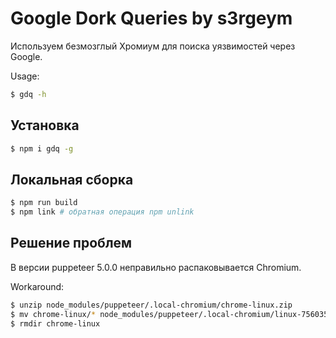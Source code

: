 # Google Dork Queries by s3rgeym

Используем безмозглый Хромиум для поиска уязвимостей через Google.

Usage:

```zsh
$ gdq -h
```

## Установка

```zsh
$ npm i gdq -g
```

## Локальная сборка

```zsh
$ npm run build
$ npm link # обратная операция npm unlink
```

## Решение проблем

В версии puppeteer 5.0.0 неправильно распаковывается Chromium.

Workaround:

```zsh
$ unzip node_modules/puppeteer/.local-chromium/chrome-linux.zip
$ mv chrome-linux/* node_modules/puppeteer/.local-chromium/linux-756035/chrome-linux
$ rmdir chrome-linux
```
